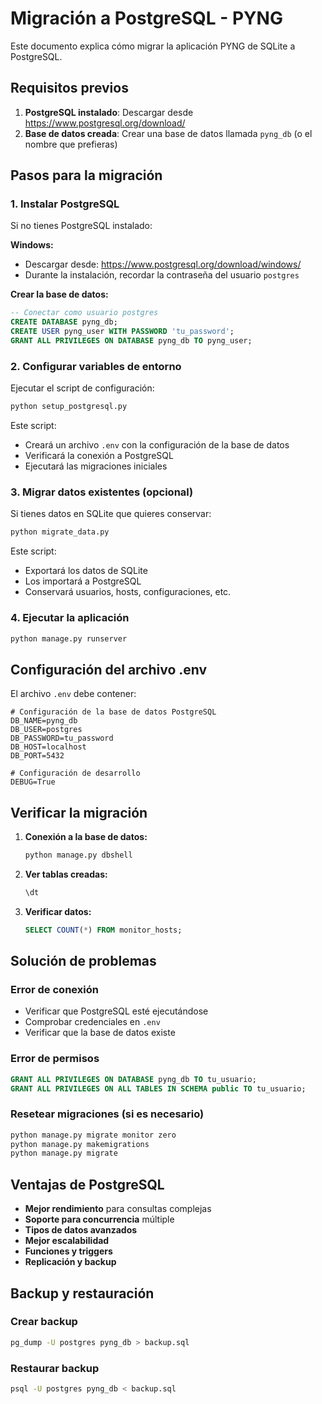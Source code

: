 # Migración a PostgreSQL - PYNG

Este documento explica cómo migrar la aplicación PYNG de SQLite a PostgreSQL.

## Requisitos previos

1. **PostgreSQL instalado**: Descargar desde https://www.postgresql.org/download/
2. **Base de datos creada**: Crear una base de datos llamada `pyng_db` (o el nombre que prefieras)

## Pasos para la migración

### 1. Instalar PostgreSQL

Si no tienes PostgreSQL instalado:

**Windows:**
- Descargar desde: https://www.postgresql.org/download/windows/
- Durante la instalación, recordar la contraseña del usuario `postgres`

**Crear la base de datos:**
```sql
-- Conectar como usuario postgres
CREATE DATABASE pyng_db;
CREATE USER pyng_user WITH PASSWORD 'tu_password';
GRANT ALL PRIVILEGES ON DATABASE pyng_db TO pyng_user;
```

### 2. Configurar variables de entorno

Ejecutar el script de configuración:
```bash
python setup_postgresql.py
```

Este script:
- Creará un archivo `.env` con la configuración de la base de datos
- Verificará la conexión a PostgreSQL
- Ejecutará las migraciones iniciales

### 3. Migrar datos existentes (opcional)

Si tienes datos en SQLite que quieres conservar:
```bash
python migrate_data.py
```

Este script:
- Exportará los datos de SQLite
- Los importará a PostgreSQL
- Conservará usuarios, hosts, configuraciones, etc.

### 4. Ejecutar la aplicación

```bash
python manage.py runserver
```

## Configuración del archivo .env

El archivo `.env` debe contener:

```env
# Configuración de la base de datos PostgreSQL
DB_NAME=pyng_db
DB_USER=postgres
DB_PASSWORD=tu_password
DB_HOST=localhost
DB_PORT=5432

# Configuración de desarrollo
DEBUG=True
```

## Verificar la migración

1. **Conexión a la base de datos:**
   ```bash
   python manage.py dbshell
   ```

2. **Ver tablas creadas:**
   ```sql
   \dt
   ```

3. **Verificar datos:**
   ```sql
   SELECT COUNT(*) FROM monitor_hosts;
   ```

## Solución de problemas

### Error de conexión
- Verificar que PostgreSQL esté ejecutándose
- Comprobar credenciales en `.env`
- Verificar que la base de datos existe

### Error de permisos
```sql
GRANT ALL PRIVILEGES ON DATABASE pyng_db TO tu_usuario;
GRANT ALL PRIVILEGES ON ALL TABLES IN SCHEMA public TO tu_usuario;
```

### Resetear migraciones (si es necesario)
```bash
python manage.py migrate monitor zero
python manage.py makemigrations
python manage.py migrate
```

## Ventajas de PostgreSQL

- **Mejor rendimiento** para consultas complejas
- **Soporte para concurrencia** múltiple
- **Tipos de datos avanzados**
- **Mejor escalabilidad**
- **Funciones y triggers**
- **Replicación y backup**

## Backup y restauración

### Crear backup
```bash
pg_dump -U postgres pyng_db > backup.sql
```

### Restaurar backup
```bash
psql -U postgres pyng_db < backup.sql
```
